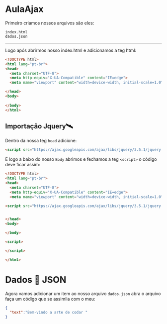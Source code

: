 # AulaAjax
Primeiro criamos nossos arquivos são eles:
```
index.html
dados.json
```
<hr>
Logo após abrirmos nosso index.html e adicionamos a teg html:

```html
<!DOCTYPE html>
<html lang="pt-br">
<head>
  <meta charset="UTF-8">
  <meta http-equiv="X-UA-Compatible" content="IE=edge">
  <meta name="viewport" content="width=device-width, initial-scale=1.0">

</head>
<body>
  
</body>
</html> 
```
## Importação Jquery🛰

Dentro da nossa teg `head` adicione:
```html 
<script src="https://ajax.googleapis.com/ajax/libs/jquery/3.5.1/jquery.min.js"></script>
```
E logo a baixo do nosso `Body` abrimos e  fechamos a teg ``` <script> ``` o código deve ficar assim:
```html 
<!DOCTYPE html>
<html lang="pt-br">
<head>
  <meta charset="UTF-8">
  <meta http-equiv="X-UA-Compatible" content="IE=edge">
  <meta name="viewport" content="width=device-width, initial-scale=1.0">

<script src="https://ajax.googleapis.com/ajax/libs/jquery/3.5.1/jquery.min.js"></script>


</head>
<body>

</body>

<script>

</script>

</html>
```

# Dados 🎲 JSON 

Agora vamos adicionar um item ao nosso arquivo `dados.json` abra o arquivo faça um código que se assimila com o meu:
```json
{
  "text":"Bem-vindo a arte de codar "
}
```
